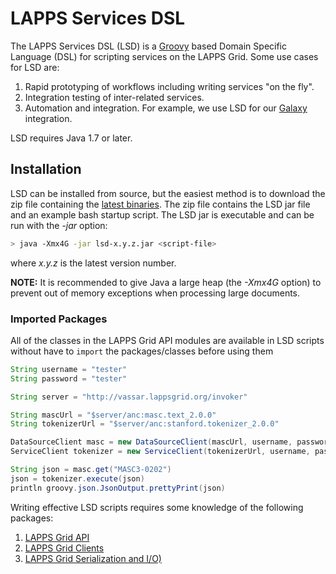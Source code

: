 # LAPPS Services DSL 

The LAPPS Services DSL (LSD) is a [Groovy](http://www.groovy-lang.org) based Domain 
Specific Language (DSL) for scripting services on the LAPPS Grid.  Some use cases for LSD
are:

1. Rapid prototyping of workflows including writing services "on the fly".
1. Integration testing of inter-related services.
1. Automation and integration.  For example, we use LSD for our
[Galaxy](http://galaxy.lappsgrid.org) integration.

LSD requires Java 1.7 or later.

## Installation

LSD can be installed from source, but the easiest method is to download the zip
file containing the [latest binaries](http://www.anc.org/downloads/lsd-latest.zip). 
The zip file contains the LSD jar file and an example bash startup script. 
The LSD jar is executable and can be run with the *-jar* option:

```bash
> java -Xmx4G -jar lsd-x.y.z.jar <script-file>
```
where *x.y.z* is the latest version number.

**NOTE:** It is recommended to give Java a large heap (the *-Xmx4G* option) to 
prevent out of memory exceptions when processing large documents.


### Imported Packages

All of the classes in the LAPPS Grid API modules are available in
LSD scripts without have to `import` the packages/classes before using
them

```java
String username = "tester"
String password = "tester"

String server = "http://vassar.lappsgrid.org/invoker"

String mascUrl = "$server/anc:masc.text_2.0.0"
String tokenizerUrl = "$server/anc:stanford.tokenizer_2.0.0"

DataSourceClient masc = new DataSourceClient(mascUrl, username, password)
ServiceClient tokenizer = new ServiceClient(tokenizerUrl, username, password)

String json = masc.get("MASC3-0202")
json = tokenizer.execute(json)
println groovy.json.JsonOutput.prettyPrint(json)
```

Writing effective LSD scripts requires some knowledge of the following packages:

 1. [LAPPS Grid API](https://lapps.github.io/org.lappsgrid.api)
 1. [LAPPS Grid Clients](https://lapps.github.io/org.lappsgrid.client)
 1. [LAPPS Grid Serialization and I/O)](https://lapps.github.io/org.lappsgrid.serialization)
 